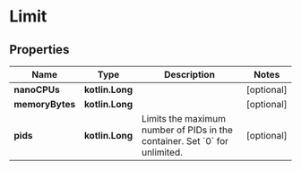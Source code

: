 # Limit

## Properties

| Name            | Type            | Description                                                                          | Notes      |
|-----------------|-----------------|--------------------------------------------------------------------------------------|------------|
| **nanoCPUs**    | **kotlin.Long** |                                                                                      | [optional] |
| **memoryBytes** | **kotlin.Long** |                                                                                      | [optional] |
| **pids**        | **kotlin.Long** | Limits the maximum number of PIDs in the container. Set &#x60;0&#x60; for unlimited. | [optional] |



